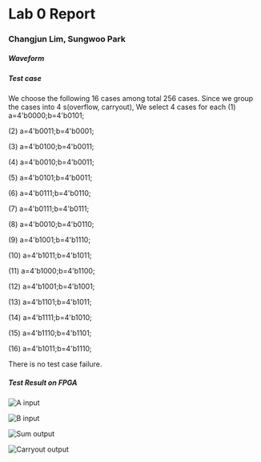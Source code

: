 # Lab 0 Report

### Changjun Lim, Sungwoo Park


##### Waveform


##### Test case

We choose the following 16 cases among total 256 cases.
 Since we group the cases into 4 s(overflow, carryout), We select 4 cases for each 
(1) a=4'b0000;b=4'b0101;

(2) a=4'b0011;b=4'b0001;

(3) a=4'b0100;b=4'b0011;

(4) a=4'b0010;b=4'b0011;

(5) a=4'b0101;b=4'b0011;

(6) a=4'b0111;b=4'b0110;

(7) a=4'b0111;b=4'b0111;

(8) a=4'b0010;b=4'b0110;

(9) a=4'b1001;b=4'b1110;

(10) a=4'b1011;b=4'b1011;

(11) a=4'b1000;b=4'b1100;

(12) a=4'b1001;b=4'b1001;

(13) a=4'b1101;b=4'b1011;

(14) a=4'b1111;b=4'b1010;

(15) a=4'b1110;b=4'b1101;

(16) a=4'b1011;b=4'b1110;




There is no test case failure.


##### Test Result on FPGA



![A input](https://raw.githubusercontent.com/SungwooPark/Lab0/master/images/lab0/A%20input.jpg)

![B input](https://raw.githubusercontent.com/SungwooPark/Lab0/master/images/lab0/B%20input.jpg)

![Sum output](https://raw.githubusercontent.com/SungwooPark/Lab0/master/images/lab0/Sum%20output.jpg)

![Carryout output](https://raw.githubusercontent.com/SungwooPark/Lab0/master/images/lab0/Carryout%20output.jpg)